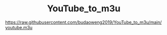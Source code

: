 
<h1 align="center"> YouTube_to_m3u </h1>

https://raw.githubusercontent.com/budaoweng2019/YouTube_to_m3u/main/youtube.m3u
